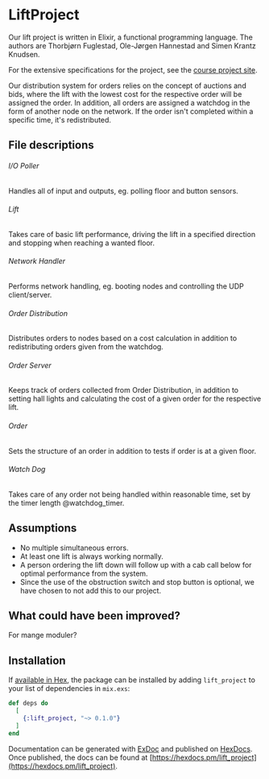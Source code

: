 # LiftProject
Our lift project is written in Elixir, a functional programming language. The authors are Thorbjørn Fuglestad, Ole-Jørgen Hannestad and Simen Krantz Knudsen.

For the extensive specifications for the project, see the [course project site](https://github.com/TTK4145/Project).

Our distribution system for orders relies on the concept of auctions and bids, where the lift with the lowest cost for the respective order will be assigned the order. In addition, all orders are assigned a watchdog in the form of another node on the network. If the order isn't completed within a specific time, it's redistributed.

## File descriptions
###### I/O Poller
Handles all of input and outputs, eg. polling floor and button sensors.
###### Lift
Takes care of basic lift performance, driving the lift in a specified direction and stopping when reaching a wanted floor.
###### Network Handler
Performs network handling, eg. booting nodes and controlling the UDP client/server.
###### Order Distribution
Distributes orders to nodes based on a cost calculation in addition to redistributing orders given from the watchdog.
###### Order Server
Keeps track of orders collected from Order Distribution, in addition to setting hall lights and calculating the cost of a given order for the respective lift.
###### Order
Sets the structure of an order in addition to tests if order is at a given floor.
###### Watch Dog
Takes care of any order not being handled within reasonable time, set by the timer length @watchdog_timer.

## Assumptions
- No multiple simultaneous errors.
- At least one lift is always working normally.
- A person ordering the lift down will follow up with a cab call below for optimal performance from the system.
- Since the use of the obstruction switch and stop button is optional, we have chosen to not add this to our project.

## What could have been improved?
For mange moduler?


## Installation
If [available in Hex](https://hex.pm/docs/publish), the package can be installed
by adding `lift_project` to your list of dependencies in `mix.exs`:

```elixir
def deps do
  [
    {:lift_project, "~> 0.1.0"}
  ]
end
```

Documentation can be generated with [ExDoc](https://github.com/elixir-lang/ex_doc)
and published on [HexDocs](https://hexdocs.pm). Once published, the docs can
be found at [https://hexdocs.pm/lift_project](https://hexdocs.pm/lift_project).
